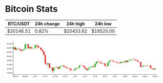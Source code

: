 # Bitcoin Stats

BTC/USDT|24h change|24h high|24h low|
|---|---|---|---|
|$20146.51|0.82%|$20433.62|$19520.00|

<img src="./chart.svg">
